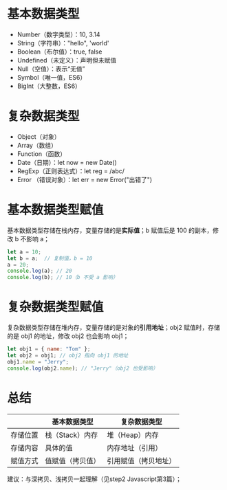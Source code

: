 # 基本数据类型

- Number（数字类型）：10, 3.14
- String（字符串）："hello", 'world'
- Boolean（布尔值）：true, false
- Undefined（未定义）：声明但未赋值
- Null（空值）：表示“无值”
- Symbol（唯一值，ES6）
- BigInt（大整数，ES6）

# 复杂数据类型

- Object（对象）
- Array（数组）
- Function（函数）
- Date（日期）：let now = new Date()
- RegExp（正则表达式）：let reg = /abc/
- Error	（错误对象）：let err = new Error("出错了")

# 基本数据类型赋值

基本数据类型存储在栈内存，变量存储的是**实际值**；b 赋值后是 100 的副本，修改 b 不影响 a；

```js
let a = 10;
let b = a;  // 复制值，b = 10
a = 20;
console.log(a); // 20
console.log(b); // 10（b 不受 a 影响）
```

# 复杂数据类型赋值

复杂数据类型存储在堆内存，变量存储的是对象的**引用地址**；obj2 赋值时，存储的是 obj1 的地址，修改 obj2 也会影响 obj1；

```js
let obj1 = { name: "Tom" };
let obj2 = obj1; // obj2 指向 obj1 的地址
obj1.name = "Jerry";
console.log(obj2.name); // "Jerry"（obj2 也受影响）
```

# 总结

| |	基本数据类型 |	复杂数据类型 |
| --- | --- | --- | 
| 存储位置	| 栈（Stack）内存 | 堆（Heap）内存 |
| 存储内容	| 具体的值	| 内存地址（引用） |
| 赋值方式	| 值赋值（拷贝值）	| 引用赋值（拷贝地址） |

建议：与深拷贝、浅拷贝一起理解（见step2 Javascript第3篇）；
